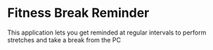 # Fitness Break Reminder
 This application lets you get reminded at regular intervals to perform stretches and take a break from the PC
